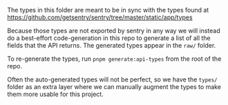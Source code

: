 The types in this folder are meant to be in sync with the types found at https://github.com/getsentry/sentry/tree/master/static/app/types

Because those types are not exported by sentry in any way we will instead do a best-effort code-generation in this repo to generate a list of all the fields that the API returns. The generated types appear in the `raw/` folder.

To re-generate the types, run `pnpm generate:api-types` from the root of the repo.

Often the auto-generated types will not be perfect, so we have the `types/` folder as an extra layer where we can manually augment the types to make them more usable for this project.
